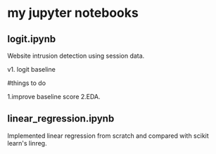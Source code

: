 # my jupyter notebooks

## logit.ipynb

Website intrusion detection using session data.

v1. logit baseline

#things to do

1.improve baseline score
2.EDA.

## linear_regression.ipynb

Implemented linear regression from scratch and compared with scikit learn's linreg.

